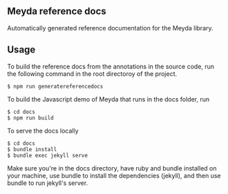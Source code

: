 ## Meyda reference docs

Automatically generated reference documentation for the Meyda library.

## Usage

To build the reference docs from the annotations in the source code, run the following command in the root directoroy of the project.

```
$ npm run generatereferencedocs
```

To build the Javascript demo of Meyda that runs in the docs folder, run

```
$ cd docs
$ npm run build
```

To serve the docs locally

```
$ cd docs
$ bundle install
$ bundle exec jekyll serve
```

Make sure you're in the docs directory, have ruby and bundle installed on your machine, use bundle to install the dependencies (jekyll), and then use bundle to run jekyll's server.
